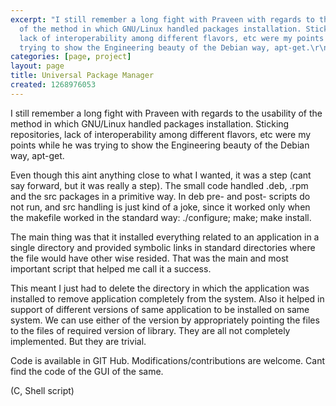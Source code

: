 ```yaml
---
excerpt: "I still remember a long fight with Praveen with regards to the usability
  of the method in which GNU/Linux handled packages installation. Sticking repositories,
  lack of interoperability among different flavors, etc were my points while he was
  trying to show the Engineering beauty of the Debian way, apt-get.\r\n\r"
categories: [page, project]
layout: page
title: Universal Package Manager
created: 1268976053
---
```

I still remember a long fight with Praveen with regards to the usability of the method in which GNU/Linux handled packages installation. Sticking repositories, lack of interoperability among different flavors, etc were my points while he was trying to show the Engineering beauty of the Debian way, apt-get.

Even though this aint anything close to what I wanted, it was a step (cant say forward, but it was really a step). The small code handled .deb, .rpm and the src packages in a primitive way. In deb pre- and post- scripts do not run, and src handling is just kind of a joke, since it worked only when the makefile worked in the standard way: ./configure; make; make install.

The main thing was that it installed everything related to an application in a single directory and provided symbolic links in standard directories where the file would have other wise resided. That was the main and most important script that helped me call it a success.

This meant I just had to delete the directory in which the application was installed to remove application completely from the system. Also it helped in support of different versions of same application to be installed on same system. We can use either of the version by appropriately pointing the files to the files of required version of library. They are all not completely implemented. But they are trivial.

Code is available in GIT Hub. Modifications/contributions are welcome. Cant find the code of the GUI of the same.

(C, Shell script)
